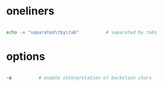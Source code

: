 

# oneliners

```bash

echo -e "separated\tby\tab"          # separated by tabs


```


# options

```bash

-e          # enable interpretation of backslash chars

```
